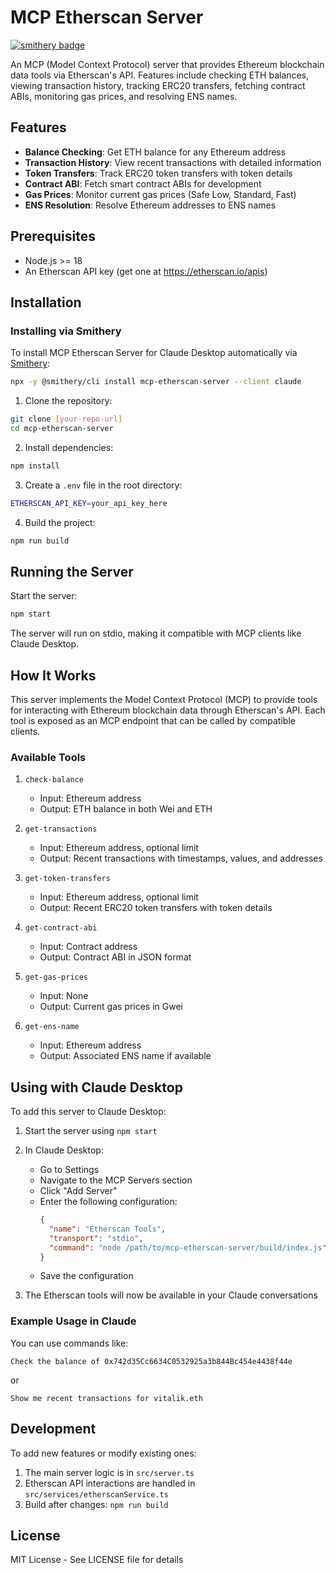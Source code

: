 # MCP Etherscan Server

[![smithery badge](https://smithery.ai/badge/mcp-etherscan-server)](https://smithery.ai/server/mcp-etherscan-server)

An MCP (Model Context Protocol) server that provides Ethereum blockchain data tools via Etherscan's API. Features include checking ETH balances, viewing transaction history, tracking ERC20 transfers, fetching contract ABIs, monitoring gas prices, and resolving ENS names.

## Features

- **Balance Checking**: Get ETH balance for any Ethereum address
- **Transaction History**: View recent transactions with detailed information
- **Token Transfers**: Track ERC20 token transfers with token details
- **Contract ABI**: Fetch smart contract ABIs for development
- **Gas Prices**: Monitor current gas prices (Safe Low, Standard, Fast)
- **ENS Resolution**: Resolve Ethereum addresses to ENS names

## Prerequisites

- Node.js >= 18
- An Etherscan API key (get one at https://etherscan.io/apis)

## Installation

### Installing via Smithery

To install MCP Etherscan Server for Claude Desktop automatically via [Smithery](https://smithery.ai/server/mcp-etherscan-server):

```bash
npx -y @smithery/cli install mcp-etherscan-server --client claude
```

1. Clone the repository:
```bash
git clone [your-repo-url]
cd mcp-etherscan-server
```

2. Install dependencies:
```bash
npm install
```

3. Create a `.env` file in the root directory:
```bash
ETHERSCAN_API_KEY=your_api_key_here
```

4. Build the project:
```bash
npm run build
```

## Running the Server

Start the server:
```bash
npm start
```

The server will run on stdio, making it compatible with MCP clients like Claude Desktop.

## How It Works

This server implements the Model Context Protocol (MCP) to provide tools for interacting with Ethereum blockchain data through Etherscan's API. Each tool is exposed as an MCP endpoint that can be called by compatible clients.

### Available Tools

1. `check-balance`
   - Input: Ethereum address
   - Output: ETH balance in both Wei and ETH

2. `get-transactions`
   - Input: Ethereum address, optional limit
   - Output: Recent transactions with timestamps, values, and addresses

3. `get-token-transfers`
   - Input: Ethereum address, optional limit
   - Output: Recent ERC20 token transfers with token details

4. `get-contract-abi`
   - Input: Contract address
   - Output: Contract ABI in JSON format

5. `get-gas-prices`
   - Input: None
   - Output: Current gas prices in Gwei

6. `get-ens-name`
   - Input: Ethereum address
   - Output: Associated ENS name if available

## Using with Claude Desktop

To add this server to Claude Desktop:

1. Start the server using `npm start`

2. In Claude Desktop:
   - Go to Settings
   - Navigate to the MCP Servers section
   - Click "Add Server"
   - Enter the following configuration:
     ```json
     {
       "name": "Etherscan Tools",
       "transport": "stdio",
       "command": "node /path/to/mcp-etherscan-server/build/index.js"
     }
     ```
   - Save the configuration

3. The Etherscan tools will now be available in your Claude conversations

### Example Usage in Claude

You can use commands like:
```
Check the balance of 0x742d35Cc6634C0532925a3b844Bc454e4438f44e
```
or
```
Show me recent transactions for vitalik.eth
```

## Development

To add new features or modify existing ones:

1. The main server logic is in `src/server.ts`
2. Etherscan API interactions are handled in `src/services/etherscanService.ts`
3. Build after changes: `npm run build`

## License

MIT License - See LICENSE file for details 